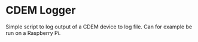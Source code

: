 # CDEM Logger

Simple script to log output of a CDEM device to log file. Can for example be run on a Raspberry Pi.
